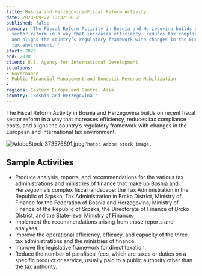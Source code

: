 ```yaml
---
title: Bosnia and Herzegovina—Fiscal Reform Activity
date: 2023-09-27 13:32:00 Z
published: false
summary: 'The Fiscal Reform Activity in Bosnia and Herzegovina builds on recent fiscal
  sector reform in a way that increases efficiency, reduces tax compliance costs,
  and aligns the country’s regulatory framework with changes in the European and international
  tax environment. '
start: 2023
end: 2028
client: U.S. Agency for International Development
solutions:
- Governance
- Public Financial Management and Domestic Revenue Mobilization
- 
regions: Eastern Europe and Central Asia
country: 'Bosnia and Herzegovina '
---
```


The Fiscal Reform Activity in Bosnia and Herzegovina builds on recent fiscal sector reform in a way that increases efficiency, reduces tax compliance costs, and aligns the country’s regulatory framework with changes in the European and international tax environment. 

![AdobeStock_373576891.jpeg](/uploads/AdobeStock_373576891.jpeg)`Photo: Adobe stock image.`

## Sample Activities
 
* Produce analysis, reports, and recommendations for the various tax administrations and ministries of finance that make up Bosnia and Herzegovina’s complex fiscal landscape: the Tax Administration in the Republic of Srpska, Tax Administration in Brcko District, Ministry of Finance for the Federation of Bosnia and Herzegovina, Ministry of Finance of the Republic of Srpska, the Directorate of Finance of Brcko District, and the State-level Ministry of Finance.
* Implement the recommendations arising from those reports and analyses.
* Improve the operational efficiency, efficacy, and capacity of the three tax administrations and the ministries of finance.
* Improve the legislative framework for direct taxation.
* Reduce the number of parafiscal fees, which are taxes or duties on a specific product or service, usually paid to a public authority other than the tax authority.
